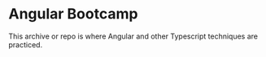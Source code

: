 # Angular Bootcamp  
This archive or repo is where Angular and other Typescript techniques are practiced.
